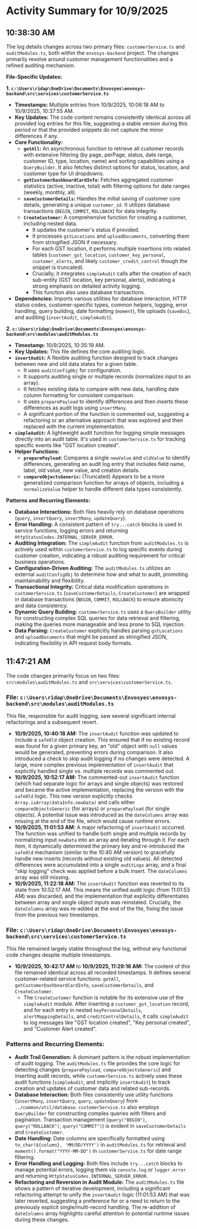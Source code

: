 # Activity Summary for 10/9/2025

## 10:38:30 AM
The log details changes across two primary files: `customerService.ts` and `auditModules.ts`, both within the `envosys-backend` project. The changes primarily revolve around customer management functionalities and a refined auditing mechanism.

**File-Specific Updates:**

**1. `c:\Users\ridap\OneDrive\Documents\Envosyes\envosys-backend\src\services\customerService.ts`**
*   **Timestamps:** Multiple entries from 10/9/2025, 10:06:18 AM to 10/9/2025, 10:37:55 AM.
*   **Key Updates:** The code content remains consistently identical across all provided log entries for this file, suggesting a stable version during this period or that the provided snippets do not capture the minor differences if any.
*   **Core Functionality:**
    *   **`getAll`:** An asynchronous function to retrieve all customer records with extensive filtering (by page, perPage, status, date range, customer ID, type, location, name) and sorting capabilities using a `QueryBuilder`. It also fetches distinct options for status, location, and customer type for UI dropdowns.
    *   **`getCustomerDashboardCardInfo`:** Fetches aggregated customer statistics (active, inactive, total) with filtering options for date ranges (weekly, monthly, all).
    *   **`saveCustomerDetails`:** Handles the initial saving of customer core details, generating a unique `customer_id`. It utilizes database transactions (`BEGIN`, `COMMIT`, `ROLLBACK`) for data integrity.
    *   **`CreateCustomer`:** A comprehensive function for creating a customer, including nested data.
        *   It updates the customer's status if provided.
        *   It processes `gstLocations` and `uploadDocuments`, converting them from stringified JSON if necessary.
        *   For each GST location, it performs multiple insertions into related tables (`customer_gst_location`, `customer_key_personal`, `customer_alerts`, and likely `customer_credit_control` though the snippet is truncated).
        *   Crucially, it integrates `simpleAudit` calls after the creation of each sub-entity (GST location, key personal, alerts), indicating a strong emphasis on detailed activity logging.
        *   This function also uses database transactions.
*   **Dependencies:** Imports various utilities for database interaction, HTTP status codes, customer-specific types, common helpers, logging, error handling, query building, date formatting (`moment`), file uploads (`saveDoc`), and auditing (`insertAudit`, `simpleAudit`).

**2. `c:\Users\ridap\OneDrive\Documents\Envosyes\envosys-backend\src\modules\auditModules.ts`**
*   **Timestamp:** 10/9/2025, 10:35:19 AM.
*   **Key Updates:** This file defines the core auditing logic.
*   **`insertAudit`:** A flexible auditing function designed to track changes between new and old data states for a given table.
    *   It uses `auditConfigObj` for configuration.
    *   It supports auditing single or multiple records (normalizes input to an array).
    *   It fetches existing data to compare with new data, handling date column formatting for consistent comparison.
    *   It uses `preparePayload` to identify differences and then inserts these differences as audit logs using `insertMany`.
    *   A significant portion of the function is commented out, suggesting a refactoring or an alternative approach that was explored and then replaced with the current implementation.
*   **`simpleAudit`:** A lightweight audit function for logging simple messages directly into an audit table. It's used in `customerService.ts` for tracking specific events like "GST location created".
*   **Helper Functions:**
    *   **`preparePayload`:** Compares a single `newValue` and `oldValue` to identify differences, generating an audit log entry that includes field name, label, old value, new value, and creation details.
    *   **`compareObjectsGeneric`:** (Truncated) Appears to be a more generalized comparison function for arrays of objects, including a `normalizeValue` helper to handle different data types consistently.

**Patterns and Recurring Elements:**

*   **Database Interactions:** Both files heavily rely on database operations (`query`, `insertQuery`, `insertMany`, `updateQuery`).
*   **Error Handling:** A consistent pattern of `try...catch` blocks is used in service functions, logging errors and returning `HttpStatusCodes.INTERNAL_SERVER_ERROR`.
*   **Auditing Integration:** The `simpleAudit` function from `auditModules.ts` is actively used within `customerService.ts` to log specific events during customer creation, indicating a robust auditing requirement for critical business operations.
*   **Configuration-Driven Auditing:** The `auditModules.ts` utilizes an external `auditConfigObj` to determine how and what to audit, promoting maintainability and flexibility.
*   **Transactional Integrity:** Critical data modification operations in `customerService.ts` (`saveCustomerDetails`, `CreateCustomer`) are wrapped in database transactions (`BEGIN`, `COMMIT`, `ROLLBACK`) to ensure atomicity and data consistency.
*   **Dynamic Query Building:** `customerService.ts` uses a `QueryBuilder` utility for constructing complex SQL queries for data retrieval and filtering, making the queries more manageable and less prone to SQL injection.
*   **Data Parsing:** `CreateCustomer` explicitly handles parsing `gstLocations` and `uploadDocuments` that might be passed as stringified JSON, indicating flexibility in API request body formats.

## 11:47:21 AM
The code changes primarily focus on two files: `src\modules\auditModules.ts` and `src\services\customerService.ts`.

### File: `c:\Users\ridap\OneDrive\Documents\Envosyes\envosys-backend\src\modules\auditModules.ts`

This file, responsible for audit logging, saw several significant internal refactorings and a subsequent revert.

*   **10/9/2025, 10:40:18 AM:** The `insertAudit` function was updated to include a `safeOld` object creation. This ensured that if no existing record was found for a given primary key, an "old" object with `null` values would be generated, preventing errors during comparison. It also introduced a check to skip audit logging if no changes were detected. A large, more complex previous implementation of `insertAudit` that explicitly handled single vs. multiple records was commented out.
*   **10/9/2025, 10:52:17 AM:** The commented-out `insertAudit` function (which had separate logic for arrays and single objects) was restored and became the active implementation, replacing the version with the `safeOld` logic. This new version explicitly checks `Array.isArray(dataInfo.newData)` and calls either `compareObjectsGeneric` (for arrays) or `preparePayload` (for single objects). A potential issue was introduced as the `dateColumns` array was missing at the end of the file, which would cause runtime errors.
*   **10/9/2025, 11:01:53 AM:** A major refactoring of `insertAudit` occurred. The function was unified to handle both single and multiple records by normalizing input `newData` into an array and iterating through it. For each item, it dynamically determined the primary key and re-introduced the `safeOld` mechanism (similar to the 10:40 AM version) to gracefully handle new inserts (records without existing old values). All detected differences were accumulated into a single `auditLogs` array, and a final "skip logging" check was applied before a bulk insert. The `dateColumns` array was still missing.
*   **10/9/2025, 11:22:18 AM:** The `insertAudit` function was reverted to its state from 10:52:17 AM. This means the unified audit logic (from 11:01:53 AM) was discarded, and the implementation that explicitly differentiates between array and single object inputs was reinstated. Crucially, the `dateColumns` array was re-added at the end of the file, fixing the issue from the previous two timestamps.

### File: `c:\Users\ridap\OneDrive\Documents\Envosyes\envosys-backend\src\services\customerService.ts`

This file remained largely stable throughout the log, without any functional code changes despite multiple timestamps.

*   **10/9/2025, 10:42:17 AM** to **10/9/2025, 11:29:16 AM:** The content of this file remained identical across all recorded timestamps. It defines several customer-related service functions: `getAll`, `getCustomerDashboardCardInfo`, `saveCustomerDetails`, and `CreateCustomer`.
    *   The `CreateCustomer` function is notable for its extensive use of the `simpleAudit` module. After inserting a `customer_gst_location` record, and for each entry in nested `keyPersonalDetails`, `alertMappingDetails`, and `creditControlDetails`, it calls `simpleAudit` to log messages like "GST location created", "Key personal created", and "Customer Alert created".

### Patterns and Recurring Elements:

*   **Audit Trail Generation:** A dominant pattern is the robust implementation of audit logging. The `auditModules.ts` file provides the core logic for detecting changes (`preparePayload`, `compareObjectsGeneric`) and inserting audit records, while `customerService.ts` actively uses these audit functions (`simpleAudit`, and implicitly `insertAudit`) to track creation and updates of customer data and related sub-records.
*   **Database Interaction:** Both files consistently use utility functions (`insertMany`, `insertQuery`, `query`, `updateQuery`) from `../common/util/database`. `customerService.ts` also employs `QueryBuilder` for constructing complex queries with filters and pagination. Transaction management (`query("BEGIN")`, `query("ROLLBACK")`, `query("COMMIT")`) is evident in `saveCustomerDetails` and `CreateCustomer`.
*   **Date Handling:** Date columns are specifically formatted using `to_char(${column}, 'MM/DD/YYYY')` in `auditModules.ts` for retrieval and `moment().format("YYYY-MM-DD")` in `customerService.ts` for date range filtering.
*   **Error Handling and Logging:** Both files include `try...catch` blocks to manage potential errors, logging them via `console.log` or `logger.error` and returning `HttpStatusCodes.INTERNAL_SERVER_ERROR`.
*   **Refactoring and Reversion in Audit Module:** The `auditModules.ts` file shows a pattern of iterative development, including a significant refactoring attempt to unify the `insertAudit` logic (11:01:53 AM) that was later reverted, suggesting a preference for or a need to return to the previously explicit single/multi-record handling. The re-addition of `dateColumns` array highlights careful attention to potential runtime issues during these changes.